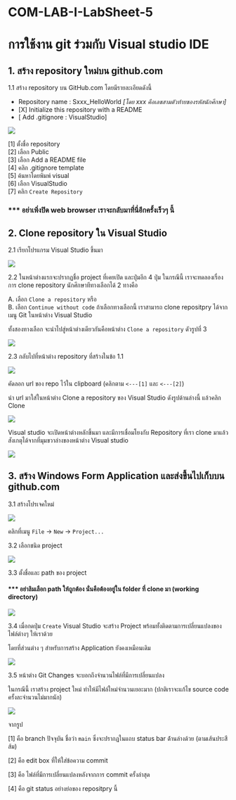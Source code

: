 # COM-LAB-I-LabSheet-5

# การใช้งาน git ร่วมกับ Visual studio IDE #

## 1.  สร้าง repository ใหม่บน github.com

 1.1 สร้าง repository บน GitHub.com โดยมีรายละเอียดดังนี้
    <ul>
      <li> Repository name : Sxxx_HelloWorld <i>[โดย xxx คือเลขสามตัวท้ายของรหัสนักศึกษา]</i>
      <li> [X] Initialize this repository with a README
      <li> [ Add .gitignore : VisualStudio] 
    </ul>

<img src = "./Pictures/Lab5-01.png" align = "center">

[1] ตั้งชื่อ repository  
[2] เลือก Public  
[3] เลือก Add a README file  
[4] คลิก .gitignore template  
[5] ค้นหาโดยพิมพ์ visual  
[6] เลือก VisualStudio  
[7] คลิก `Create Repository`  

### *** อย่าเพิ่งปิด web browser เราจะกลับมาที่นี่อีกครั้งเร็วๆ นี้ ###

## 2. Clone repository ใน Visual Studio

2.1 เรียกโปรแกรม Visual Studio ขึ้นมา

<img src = "./Pictures/Lab5-02.png" align = "center">


2.2 ในหน้าต่างแรกจะปรากฏชื่อ project ที่เคยเปิด และปุ่มอีก 4 ปุ่ม ในกรณีนี้ เราจะทดลองเรื่องการ clone repository นักศึกษาทีทางเลือกได้ 2 ทางคือ

A. เลือก `Clone a repository` หรือ  
B. เลือก `Continue without code` ถ้าเลือกทางเลือกนี้ เราสามารถ clone repositpry ได้จากเมนู Git  ในหน้าต่าง Visual Studio

ทั้งสองทางเลือก จะนำไปสู่หน้าต่างเดียวกันคือหน้าต่าง `Clone a repository` ดัวรูปที่ 3


<img src = "./Pictures/Lab5-03.png" align = "center">


2.3 กลับไปที่หน้าต่าง repository ที่สร้างในข้อ 1.1 


<img src = "./Pictures/Lab5-04.png" align = "center">

คัดลอก url ของ repo ไว้ใน clipboard (คลิกตาม `<---[1]` และ `<---[2]`)



นำ url มาใส่ในหน้าต่าง Clone a repository ของ Visual Studio ดังรูปด้านล่างนี้ แล้วคลิก Clone 

<img src = "./Pictures/Lab5-05.png" align = "center">


Visual studio จะเปิดหน้าต่างหลักขึ้นมา และมีการเชื่อมโยงกับ  Repository ที่เรา clone มาแล้ว สังเกตุได้จากที่มุมขวาล่างของหน้าต่าง Visual studio

<img src = "./Pictures/Lab5-06.png" align = "center">

 

## 3. สร้าง Windows Form Application และส่งขึ้นไปเก็บบน github.com

3.1  สร้างโปรเจคใหม่

<img src = "./Pictures/Lab5-07.png" align = "center">


คลิกที่เมนู `File` -> `New` -> `Project...`  

3.2 เลือกชนิด project

<img src = "./Pictures/Lab5-08.png" align = "center">

3.3 ตั้งชื่อและ  path ของ project

#### *** อย่าลิมเลือก path ให้ถูกต้อง นั่นคือต้องอยู่ใน folder ที่ clone มา (working directory) ####


<img src = "./Pictures/Lab5-09.png" align = "center">


3.4 เมื่อกดปุ่ม `Create` Visual Studio จะสร้าง Project พร้อมทั้งติดตามการเปลี่ยนแปลงของไฟล์ต่างๆ ให้เราด้วย 

โดยที่ส่วนต่าง ๆ สำหรับการสร้าง Application ยังคงเหมือนเดิม

<img src = "./Pictures/Lab5-10.png" align = "center">


3.5 หน้าต่าง Git Changes จะบอกถึงจำนวนไฟล์ที่มีการเปลี่ยนแปลง 

ในกรณีนี้ เราสร้าง project ใหม่ ทำให้มีไฟล์ใหม่จำนวนเยอะมาก (ปกติเราจะแก้ไข source code ครั้งละจำนวนไม่มากนัก)

<img src = "./Pictures/Lab5-11.png" align = "center">


จากรูป 

[1] คือ branch ปัจจุบัน ชื่อว่า `main` ซึ่งจะปรากฏในแถบ status bar ด้้านล่างด้วย (ตามเส้นประสีส้ม)

[2] คือ edit box ที่ให้ใส่ข้อความ commit

[3] คือ ไฟล์ที่มีการเปลี่ยนแปลงหลังจากการ commit ครั้งล่าสุด 

[4] คือ git status อย่างย่อของ repositpry นี้



